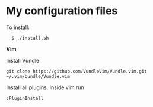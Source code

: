 My configuration files
======================

To install:

      $ ./install.sh

**Vim**

Install Vundle

    git clone https://github.com/VundleVim/Vundle.vim.git ~/.vim/bundle/Vundle.vim

Install all plugins. Inside vim run

    :PluginInstall

